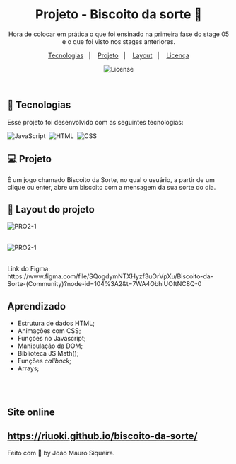 
<h1 align="center"> Projeto - Biscoito da sorte 🤞</h1>

<p align="center">
Hora de colocar em prática o que foi ensinado na primeira fase do stage 05 e o que foi visto nos stages anteriores.

<p align="center">
  <a href="#-tecnologias">Tecnologias</a>&nbsp;&nbsp;&nbsp;|&nbsp;&nbsp;&nbsp;
  <a href="#-projeto">Projeto</a>&nbsp;&nbsp;&nbsp;|&nbsp;&nbsp;&nbsp;
  <a href="#-layout">Layout</a>&nbsp;&nbsp;&nbsp;|&nbsp;&nbsp;&nbsp;
  <a href="#memo-licença">Licença</a>
</p>

<p align="center">
  <img alt="License" src="https://img.shields.io/static/v1?label=license&message=MIT&color=49AA26&labelColor=000000">
</p>

<br>

## 🚀 Tecnologias

Esse projeto foi desenvolvido com as seguintes tecnologias:

![JavaScript](https://img.shields.io/badge/-JavaScript-05122A?style=flat&logo=javascript)&nbsp;
![HTML](https://img.shields.io/badge/-HTML-05122A?style=flat&logo=HTML5)&nbsp;
![CSS](https://img.shields.io/badge/-CSS-05122A?style=flat&logo=CSS3&logoColor=1572B6)&nbsp;


## 💻 Projeto

É um jogo chamado Biscoito da Sorte, no qual o usuário, a partir de um clique ou enter, abre um biscoito com a mensagem da sua sorte do dia.

## 🔖 Layout do projeto

![PRO2-1](https://user-images.githubusercontent.com/94652702/218363730-55601803-bc21-4fce-949c-b27bdbe6bb80.png)
<br>
<br>

![PRO2-1](https://user-images.githubusercontent.com/94652702/218363797-62de348f-f459-4876-9943-dfb474fb4f97.png)

<br>
Link do Figma: 
<br>
https://www.figma.com/file/SQogdymNTXHyzf3uOrVpXu/Biscoito-da-Sorte-(Community)?node-id=104%3A2&t=7WA4ObhiUOftNC8Q-0

<br>

## Aprendizado

- Estrutura de dados HTML;
- Animações com CSS;
- Funções no Javascript;
- Manipulação da DOM;
- Biblioteca JS Math();
- Funções *callback*;
- Arrays;

<br>
<br>

## Site online
https://riuoki.github.io/biscoito-da-sorte/
---

Feito com 🧡 by João Mauro Siqueira.
